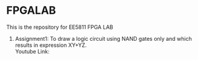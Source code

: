 # FPGALAB

This is the repository for EE5811 FPGA LAB

1) Assignment1: To draw a logic circuit using NAND gates only and which results in expression XY+YZ. <br />
Youtube Link:
